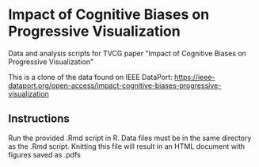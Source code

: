 # Impact of Cognitive Biases on Progressive Visualization
Data and analysis scripts for TVCG paper "Impact of Cognitive Biases on Progressive Visualization"

This is a clone of the data found on IEEE DataPort: https://ieee-dataport.org/open-access/impact-cognitive-biases-progressive-visualization

## Instructions
Run the provided .Rmd script in R. Data files must be in the same directory as the .Rmd script. Knitting this file will result in an HTML document with figures saved as .pdfs
